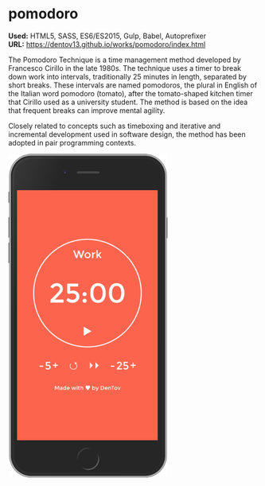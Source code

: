 # pomodoro

**Used:** HTML5, SASS, ES6/ES2015, Gulp, Babel, Autoprefixer <br>
**URL:** https://dentov13.github.io/works/pomodoro/index.html <br>

The Pomodoro Technique is a time management method developed by Francesco Cirillo in the late 1980s. The technique uses a timer to break down work into intervals, traditionally 25 minutes in length, separated by short breaks. These intervals are named pomodoros, the plural in English of the Italian word pomodoro (tomato), after the tomato-shaped kitchen timer that Cirillo used as a university student. The method is based on the idea that frequent breaks can improve mental agility.

Closely related to concepts such as timeboxing and iterative and incremental development used in software design, the method has been adopted in pair programming contexts.

<img src="preview.png" width="320">

